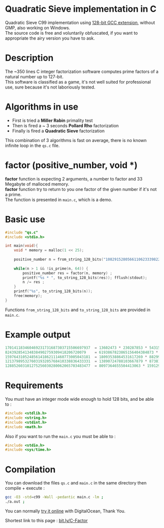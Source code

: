 # Quadratic Sieve implementation in C
Quadratic Sieve C99 implementation using [128-bit GCC extension](https://gcc.gnu.org/onlinedocs/gcc-4.8.1/gcc/_005f_005fint128.html), without GMP, also working on Windows.\
The source code is free and voluntarily obfuscated, if you want to appropriate the airy version you have to ask.

# Description
The ~350 lines C integer factorization software computes prime factors of a natural number up to 127-bit.\
This software is classified as a game, it's not well suited for professional use, sure because it's not laboriously tested.

# Algorithms in use
- First is tried a **Miller Rabin** primality test
- Then is fired a ~ 3 seconds **Pollard Rho** factorization
- Finally is fired a **Quadratic Sieve** factorization

This combination of 3 algorithms is fast on average, there is no known infinite loop in the `qs.c` file.

# factor (positive_number, void *)

**factor** function is expecting 2 arguments, a number to factor and 33 Megabyte of malloced memory.\
**factor** function try to return to you one factor of the given number if it's not a prime.\
The function is presented in  `main.c`, which is a demo.

# Basic use
```c
#include "qs.c"
#include <stdio.h>

int main(void){
    void * memory = malloc(1 << 25);
    
    positive_number n = from_string_128_bits("108291528056611062333982283963");
    
    while(n > 1 && !is_prime(n, 64)) {
        positive_number res = factor(n, memory) ;
        printf("%s * ", to_string_128_bits(res)); fflush(stdout);
        n /= res ;
    }
    printf("%s", to_string_128_bits(n));
    free(memory);
}
```
Functions `from_string_128_bits` and `to_string_128_bits` are provided in `main.c`.

# Example output
```c
170141183460469231731687303715506697937  = 13602473 * 230287853 * 54315095311400476747373    took 0.1s
8243928541348384902759309418206720079    = 6193867823865156404384873 * 1330982316023         took 34.3s
159764310524856141862111460773005043181  = 18093538864531617269 * 8829909489847713049        took 30.4s
121379895327603193205768410338836433331  = 13890724788103667879 * 8738197407204819989        took 103.0s
128852603101275256030280062065703483477  = 8097364655504413063 * 15912906060576640579        took 182.4s
```
# Requirements
You must have an integer mode wide enough to hold 128 bits, and be able to : 
```c
#include <stdlib.h>
#include <string.h>
#include <stdint.h>
#include <math.h>
```
Also if you want to run the `main.c` you must be able to :
```c
#include <stdio.h>
#include <sys/time.h>
```
# Compilation
You can download the files `qs.c` and `main.c` in the same directory then compile + execute :
```sh
gcc -O3 -std=c99 -Wall -pedantic main.c -lm ;
./a.out ;
```
You can normally [try it online](https://tio.run/##vTzbbuO4ku/5CnYPOmPFdlp3y@NODw4G@7DAnAV2z7wFOYZsy7YSWU7LcjpzyX76zlaRlKpISZn04mADdEehisW6V7FIez3drdd/fpdvy022Ff/5j@VPF9/BU15m6o@L7/JyXZw3mfh0qjdFvrrefzbGqrzc2WObvKzNsUNa73GkRf7Tv//HL8t//PS3n/9NjDzx6ZPwfOfiov71MUM6lsszoPD8ZFmLx@Mpr/OnbFmeD6usEgsCg9XP61r8fiHgx4Z7SotzdhK3/t1Cvl/v00pciW26ro/VafmUrevFxYs4HY7Heq8nLWHo4lSndb4W62N5qsUp/y0DItZAzjJ7fjyWWVmLGxF4CxOuOJY79R9AKvBVesoA1Pv5Z@TPwDDEg4llk9bpLQlK86EpykFhz8gAIgZ8T8d8oxbZHL@Wfj7CZ3Gl@HI0/nwrRmpk@lkiEDc3TBWOqLL6XJVqoQbQIkNMhXcnPn8GzhTc9liJUUOV4PgA1F/AGMAaqy7EdJo3NHWWysUYV/jjhmhV43fiUngOCnNk6gMochYDyAxSXzpSkEAGcXcoE9cR47FJ88ULF/L58V8hYlt0lpRy8YlNXQBJr0ltqqXW5f/b5NUjd/RPB6T/361hv12eki4HNN4Vp/agvCwwJJBw8zKvSbiTftduJHHIDqesHklAdyLd47iVsx2HSRnetwoxhCqRLYR8L6mXlJIxiJHhlc5IThAfyMmdiUIiPt6wQclhGwzWx8NjWmUjFS0Ub8X@NBF8oNqfWjOCvysIX7A8LipG8I4EWrR/aBZRBRIcTFdcXjIA8c4wv1brtukR/oV4NzKWlsgaU5gqSP2n4@BqYJempWqqlKkjH5b3HM7FX0pi0jxmJ0vVMDKkapQD491wPfHHH4xLyy1buQDyXjuRAFkBIf33flgPwhZbeiwMjdmYeCSfiPuJeEAdtPgmoliYqrJ11BMbJvDfAw8Q7eQCJj/AMvCrYDjuOzgKxHHvGBhaTqXOizsx1ljk3/d3kFS5SSy6y99bLjed3mNOIHYXNtXmmvcqto1v@Nid@CiscDQw@058uBkCfbnoPjG1TvmSfBzpAc9ymzhomPfpvGqSw6s@bhor1wV6VdX/iouqg4HNAWsnLRHQnZR8@4Im3Nk6MIuRVLTc2vbb4yiG@mW6b5fVCu8obJTKWGvEmhvDssCnUkj/mJx/tCDHPPKKH2xKNRnpQtj404la2BjXSwyugAtMZA3Tu8wrOn3XqxLpeXZIl3alIg4lRWlOrtNrdelm8xarG1TrK@p8gxp71DfuU99nJkasQzqqnParckCF4wEV9iwzuIqtTvQqjOYYYplauF5VuM@ttLbJn96c1r60@a1RDGm5Ih13tWWUE3IFVO7CQvGFUCA7qR01UpCQ25srmBkUr@ebvqAtUbRkyngLVKsSvA@@pVoW1JWz6IUY2oWA8sWlqdgfB4H/AJ39MPgWiltvcHFKBk3YHEgE9g@K2lBYpdSFbuQOyaOVicwjFVdw388XYh6q/7Qf8OXi9RHzry9k50ZJYwjNqG88sejHAA7aEPjF2GF1otxVBcuhz2hUetiebe8wpRl4lieevlS14Ypq59D6HOz5G@nrTYjpaKpLQLER9diMSc21ABgHRtYWQWyL47EaSSJGm@N5VUAko6DGi1XGyo21/6PYyiIDEE6ebZWjkrf08bE6opB@d1/AckjK6sV1I0O@8thaGLeMXmem1ALHctew/wbuX9lvO8y2USQja/88Noof2QJotjmjYdKubrSOpK@R8A0rfY0zI38sTF1goG8s6lJNBFlL3VzyGEZ5Wb9UsDaE7thIqzRlgUNsI2foEAo84@93tmMwiB4Op0IhV/GM1pEFou/0FTZmJDM4wpppQcZ3pd6@QViTQSFNusLhhY/2W7s3AFvLOn8s8jW8PZbLw3FzLo4jGyrtNhVWTaruYDxunIEeo9omQ/FQHx4X4uNH8TUTqYxCx6esAj/4Ch4hJA2pTdo1lTUr3KAAlCxvMKN5kMZWqAcYREXBMj/K/6dqSBYs@DdE15X6SydZqIWAFiBq5dD8FczGUT57hXNhsLNVFx8kKUZ/BsqB0/Kxyg9ZR5LlRJzLU74rs414GJJTqqSEIp6IzURkE7GdiN2ibXXsJ1hMtRGgRA9Xfg7P6PJN30zIVz7BlmB5YRzP5z7Agwa2KcZ8VGT2/FhJ@Z4OaVEISf7pmu3yJL6RXgD@G0lksQMb2tCHsOM@@27yNz9JfBkRS5BMoMKOXHSO/jXC0RkO4oPntU9B@0Rv582T37715y3Ceey1GIMWUdBOD9uxsJ0etm@jdixql4nbGfGsXSZyQ1pn1kLM2vmzdn7SjiXt2JzYcYlbl9h1aSnPSxJay3PnJCeC9wlhwMTHRmlaSI8RwUa0oh9HMenFi2mZmBDOmG4IYUII5@yRYBnnc9JaGEY@8eiTBfhMycSj7zMjIADi0Sc1@xF7JB7jucd49IlHPyYspFh/RosTj37CTLB9DNwWNlCcKMuczdmKASkvIOMOmMmS8oKQPbbUBWSsAVlrwIwUlO75bElSWUAqC4iHgAw0ID2FZKEhGV9Ifhj6xKSXRDPmgWHA3I38jRQVMi8k1sKIVif3C0lJIeMSjCFkzhgSa2FCaMgaw3kLEJHHRcRa5Hv0SAAhcelDoHRJsBELIER5RORGZFMR2VRENhURpdGcxSDykCD2fJe4jEkpMZlbTEYVe2yUYhnpIw7ZI00LSbChH4eMy5jsLWbRkYdHAiDWYrKvmJQwc9kjcRmBU8Y8sLbrzMj7Z2RJM7KkGTExI5efkT5mROksZkvOZxFzkhkL4aSUGblDQoaSUJxKfPZIAZ@ITliOmrnBnIW7hJhISMYJUZ6QuBMyqoRknFBISli6SUiXiQ/KJC7nZDNzYmJO4p5ThJ1TIJqTzczJ5udE9Jz55Tz0E@aXczL8OVE@J3LnZB1znh9ZwnNZxnM9Ns4jkBv73IYgq/IMyxCwlOiynOiypOjG/JnNjRl8wnP13PXNbM0QsDToMg553jfSOyt6PJ/B@AwmYpwHEAmZw8JLNolR75EqPJ6xvYQtyIj1WY3i86LDY5yH82jG/Mhjmdtj@RoYYchYgeIzFfgRe54xGFZp6NyrFocoxAsIeMkAmQp8JvaAcRUwFbD0DbUU4Ql8Bu/PeMrzA754wIwmYBUTy79ewMQezFltxvQfMgmGrMALWSjx3SgIEyZ2lma9kBd9IUPALDxkNhIysYfMRsKEPwcs84KN8kqRJVwvTHjFyRaZ8/KT1Z@M24jZSBSy8ZBxHoK9cmuPGCcR4yRiKmDZF54ZTMLmMhthadaLWU3uR0liVOUx0xvLwh7LvV7MDChm@oyZF8QRe@aFNy94ZkkU8QgXs2gUM1HHnBMm9hkjdsaImjEVsCTrzVjpE7iR73Kxz5hhzZgKZkwFM@bDMyZqlmHhme0imNgTVkIHAZT7PMiwXOslzGgSRlTC3DFhtpAwW0iYa7K8Cs@sAouglOF@njCK54xillxhE8S2PgHfEbFxFvnmzDXnM3I1qORjXuXCSzYp4ZsqhtjYbNG2xqVoB6HdY8@0yXFZhANPi3kqh5cMGdt1uRFDHPNnBsO2Ty7bP7kJWzzhW0M3Sly@OOPEY9Sz7bDPUqTPNsQ@2xH7HtsjeiGbGwXOv@pnwdtTN2KNt5OwqTgRe9kWF@9gHBsnC@xUqdbTeLx3jNO6h@nUOPWRwzs1fwcS0jc4rHYRoByN1HU9R1ymzu1uPJYXcXDMqdJyMwL6sNmDz8eDbi63q2yOaqENzMl0jzrFCzsTsUU2Fvjqw43Yyssroy0@b5wFa71@3edFhlCfhZT0Fh8c60YGot/Kswf49elGrOTvTzddSHyhjsAETupvUW5kZ6x0kMhLkCmSNgydaWi7eb7RnbP1sazz8pz13CLZL0Q@nSL@DfaM128hqrMKTmx7ci6/DabH1IlMTy91@Xj82ukiPnf7sdnzY3ewfL0Ty28kPqNay8UCETUG@jzIKBDwLBk1@ISp9iGdHlY9Q7VqP0Z5S0ni7Jx0raosfei9ItVzI@7qkB2Wp7pK892@Hqmhx5pOjaWfICHLZVrXVb4619lyORqlhWzKjiLPb61EX@tqfAvQ4PENQIBnj/DKLYwsa/nCwV285/dSaQtfHbQsq/1x1N9CLyfmddrTOi3aC3x6DHvEUw8b0zfC10eANh7sHmuHVmFAtZL14Te82SilX@gwYJ55j8cpesfKVikEkjo/ZMdzLXawWClWv4p6nykqRVrtzoesrK87ZpBih12z0nanzWNQpHaNPMm4MLFv0dCp63rQjtayaV7aMWU8xhd4zLVGZwQJY6grVYhbQ7zaiB/h91Rgvx8PAcDPVajLVNjLVAhswt5LE/QA6A8JdEORTHO3fUX7Q5rXBz@tKR@rXwdPCdQJgXEb5VRnj1Lj8oq4OjzAv2N1gjCRJwfqAl17Z06eg8Ka4H/1RJxhcTXenlPIo8orcVjioRJAwWO1RGfQS5tXwsXV8/L05ZxWGSx@Zbw88avlf1@CguF/oPLqF/iHZ4dLcJmsXqKIFtZdWSwQHPs0Qr2SuU1D5afy@@Y8Oj@lqyK7NjOzhsMjW2VfMNoc6IqP8hwIT3Ph1SdMUTglfQUQs3im1c7QT2HGVXO5AJlY4Q3plM6hbU5SYXIBA49Ztc3WoFMpzOsWVXu21BhL5rxJMOpIpxXHSCZjV2djL8E7Klvu6@hjLFQ1q0nb2loZTjmVWgm8Rf7pmYeimrK1zahaAswMwgisc81yI8Ctsl1eCpDAppKh/pRnT1mj39/YyaA0UnV8LrboA8VxV@ibBuapuia9iYwjw86hFMjyosCcVcgz@WIE2K4Utu2j44DqfadFgSbgy4p1Q27naMfQDoOhiuck7dWTxotuGkCWjfEGqr8QBRjhBn@Nm6sD6nTPkH1rD8UEamYZrZq6QUv5g4BXMFfe7FJWW@iA1ZOuaVLfjRuECORJI9ISOE7v/Rm0LZMIScBYE@AjAd2bN9YFjc6ROmItVFWdN1X1VlfVW6qq84HbP205DZJFaTYE7nqEA/ZboEfs/goXQ7LFmZN@3reoPdwK4Nlss4q6xmzDIilKQFB7Dl5jgn3Fj0oi/XkQiJEXifGDDvvmTh8jVtrqveT1B0wMhSNvDzqDC0qO9@pk@n5w2WYFWN7XLPbr2vi5l/EC5b3XyDWae42mB0H3itaVcqjxWO40Fq@@RyHbMC9mZLamoQ/65gQToV2nYEQY6bnTxscxfgQK8l4WYGMRqT8fqNYhF4AIqMKFOKRlusuwsrrgTnYPsWlDK0NS7YQbHYXGIkBYhwP7NjDOHxvRXX@IQGZrF43bfP1LF4NvgbTlgA36CwDeM0CzVrChCc1Yljn8VpAsKFQstcoIG4u1hklApjUyCrDC32BNHzCVF3KDfCVXXwxv0vEtMX27u7vmH6IDQCB0IrRFZRMryNjo7heWXL4F4cuFETvRe/WFVQfvzjwo/PJVp@@QKRqyHpayu2v1ccFbeZtw1PfGvVNYr2T0aWKbdHCqmJiBWXqTxlbYcslU@NmpX538KYndYBjJ2rcgksAMasZGp/lZyZgxFVeNx45FX@hfqTrwI4eDfD@Wl5KsQbzm6qAAbFhjDYxDi@F7wStViSoNpMiNgc15LV22OZL0k3LNWQQ7XMUG4Edr1deSrIGC2ynYRtuUQtoujcaPXWIMUII1CxY40nJfuxBs@cyDZbGDr6XZ9i3u3qEq@9@0Bj6c5sDK14@/6vj6gIF4MiyqiRGm7R@IsLeIQV663zhcqiiW16aOxw//x/vO7XZ3J/5506bEd4ZheI7TjTvaZbfKFreNg26dbsTL2oiHEaxTl4LsbnEfihF6ezdUm@6QqGzINLQaYL@pNLFTmhiSmaE1Dav@yL5hoob95S/BJVn@N5Dlc7L8byDL/0uyXi4GS94MdT2sq2/TmZnD8Tr7jakb/BRIO5aZ5c5wjQq1s9477U@3e@4jeuCfeCEfHhzeh@/7aUhqZT0MWjHQ/2dKu@qCJNiTv6iVas5sffW@9dV3aC37ShvxBviZTiGvetJepAvbn6K5fJqYe@wW61a1UDxM0fIiuorkeOOaLvI7@JEpw3UZ6kpjsEuCLZUEI/zgY6Y2mSj83mhDlumDZQ5ZZTq4wUkndm7Zskxg8d/5iIri5fQKDu9uaC5@ChjFgNMvzz1QWAqdxdAHNumDHhJJ7fRc0r/E@@RPiN66mS9FvaZQHssNN26k19j@rK67HxKaTrd32HLFVq7xeXq@8NBk785aW/bh8GNqsItNsT0Lm1Vs1@reXNPvWi1k22ql@uJ4irVSAGun59AlFbJD@11WbvLtxZ/md3IcO1/T8aav80hPp6ySX@dxgder86KQzXHVKU@rKv1VfM3rvWrGNV@vIY5b7EVD@Qs2B@9h0ioTv2XVUdRZdcjLtM42151W8pXInrN13x1z1T/We8fuudCVJOS1xvKi7SiL9niALpCb7qSwyV0wLF3SwVLb01ETL7v9JmrLdjqyb2nGEozlDrLlCgJYyejS5@EYqaX0wEAaMWmpTLWeuh6m86d6PcaOuXwEd8ZtYf/prNODRyO4EbgDPfUAWEJkh2H9VQ/1hCciTByHtVjBtP4OBpVV0/9KV3kJBnWqT9e9SeRVRb6hSZe2HWOkQ/c5F@pjBrKP/PVYPeC5VIpNerDwdQqEbZRDpLw/3S8wrbHU1lh/Sixx35Iu3vxJvp72jz6OfqeNd8El5E@k0VJK0hVyyQ6/rxq6XWGcDDX29SKDxGN1fMo3IAdcbn0sIVLkWbmGXFunDxkIRsUZkZYbilyen0xXeU2nNBBis11WXV/wbwPaVkfZ/IDpSxyBGafmg36y4DrR0Sifpz@pY9xOQNiFfoP/XwnPxd3sSXbApuJ79/v@L7LgLNZHVHNZD9IPptl8U5AksD526OeEgpFbn0yU0063oatTCIc@pKcHeW5qHJrpgzQh28e6ZoM10dPBw9@773k1I1HgJ4Pw90fMgPik/tfmYHdSUv0dMWBDCKU6AypDrTFl2eFJNg5Hp9vpdHWn5aq/UmZs2/PpdoUV43vX84MwimfJ/P3tRl47tb5YIpWtrY944NNznEqfFpfnpOBdh@NTNsLo5MmDwbWDZ3n2SqlaCSPyRzxL6suxygR6Uqv8spdDmpfykN5RIjDyFtZgECCOa/WVV36k8fcmLYxWvdb@PvHwLqs/96MkxMunoZf4eP02ns18d66VSx6sHFh@@wCPqnFoNFv6L1R0gh8L7dLst6P3H9Bz3oNvdw0bv7sFjzK2xfm0H4GkjmdeLcmAhgtxMRPafpztZZRtlWXN2RPo5M8//2e9LdLd6c9pcfhf) with DigitalOcean, Thank You.

Shortest link to this page : [bit.ly/C-Factor](https://bit.ly/C-Factor)

